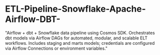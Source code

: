 # ETL-Pipeline-Snowflake-Apache-Airflow-DBT-
"Airflow + dbt + Snowflake data pipeline using Cosmos SDK. Orchestrates dbt models via Airflow DAGs for automated, modular, and scalable ELT workflows. Includes staging and marts models; credentials are configured via Airflow Connections or environment variables."
